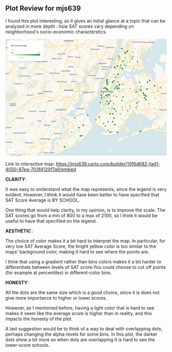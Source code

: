 ## Plot Review for mjs639

I found this plot interesting, as it gives an initial glance at a topic that can be analyzed in more depth : how SAT scores vary depending on neighborhood's socio-economic characterstics. 



![image of env](https://github.com/biabbiassago/PUI2017_bb1569/blob/master/HW9_bb1569/satmap.png)


Link to interactive map:  https://mjs639.carto.com/builder/10f6d682-fad1-4050-87ea-703f4120f7a9/embed


__CLARITY__:  

It was easy to understand what the map represents, since the legend is very evident. However, I think it would have been better to have specified that SAT Score Average is BY SCHOOL. 

One thing that would help clarity, in my opinion, is to improve the scale. The SAT scores go from a min of 800 to a max of 2100, so I think it would be useful to have that specified on the legend.


__AESTHETIC__  :   

The choice of color makes it a bit hard to interpret the map. In particular, for very low SAT Average Score, the bright yellow color is too similar to the maps' background color, making it hard to see where the points are. 

I think that using a gradient rather than bins colors makes it a bit harder to differentiate between levels of SAT score.You could choose to cut off points (for example at percentiles) in different-color bins.


__HONESTY__:   

All the dots are the same size which is a good choice, since it is does not give more importance to higher or lower scores. 

However, as I mentioned before, having a light color that is hard to see makes it seem like the average score is higher than in reality, and this impacts the honesty of the plot. 

A last suggestion would be to think of a way to deal with overlapping dots, perhaps changing the alpha-levels for some bins. In this plot, the darker dots show a lot more so when dots are overlapping it is hard to see the lower-score schools. 
